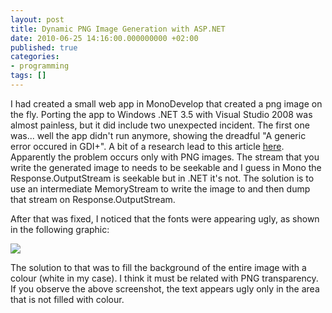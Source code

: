 ```yaml
---
layout: post
title: Dynamic PNG Image Generation with ASP.NET
date: 2010-06-25 14:16:00.000000000 +02:00
published: true
categories:
- programming
tags: []
---
```


I had created a small web app in MonoDevelop that created a png image on the fly. Porting the app to Windows .NET 3.5 with Visual Studio 2008 was almost painless, but it did include two unexpected incident. The first one was... well the app didn't run anymore, showing the dreadful "A generic error occured in GDI+". A bit of a research lead to this article <a href="http://aspalliance.com/319">here</a>. Apparently the problem occurs only with PNG images. The stream that you write the generated image to needs to be seekable and I guess in Mono the Response.OutputStream is seekable but in .NET it's not. The solution is to use an intermediate MemoryStream to write the image to and then dump that stream on Response.OutputStream.

After that was fixed, I noticed that the fonts were appearing ugly, as shown in the following graphic:

<img src="{{ site.baseurl }}/assets/2010/png-ugly-fonts.png" />

The solution to that was to fill the background of the entire image with a colour (white in my case). I think it must be related with PNG transparency. If you observe the above screenshot, the text appears ugly only in the area that is not filled with colour.
